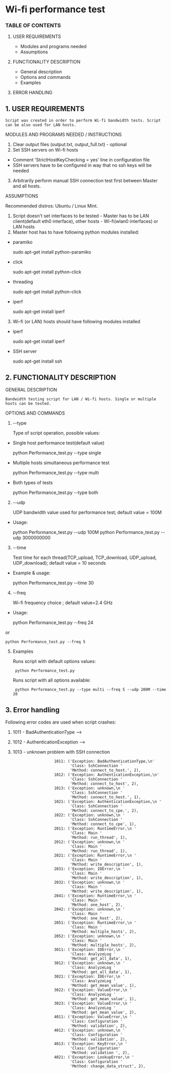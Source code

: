 # Wi-fi performance test

### TABLE OF CONTENTS ###

1. USER REQUIREMENTS
    * Modules and programs needed
    * Assumptions
   
2. FUNCTIONALITY DESCRIPTION
    * General description
    * Options and commands
    * Examples

3. ERROR HANDLING



## 1. USER REQUIREMENTS  
    
    Script was created in order to perform Wi-fi bandwidth tests. Script can be also used for LAN hosts.

MODULES AND PROGRAMS NEEDED / INSTRUCTIONS

1. Clear output files (output.txt, output_full.txt) - optional
2. Set SSH servers on Wi-fi hosts
-  Comment 'StrictHostKeyChecking = yes' line in configuration file
- SSH servers have to be configured in way that no ssh keys will be needed
3. Arbitrarily perform manual SSH connection test first between Master and all hosts.

ASSUMPTIONS

Recommended distros: Ubuntu / Linux Mint.

1. Script doesn't set interfaces to be tested - Master has to be LAN client(default eth0 interface), other hosts - Wi-fi(wlan0 interfaces) or LAN hosts
2. Master host has to have following python modules installed:

* paramiko
    
    
    sudo apt-get install python-paramiko

* click
    
    
    sudo apt-get install python-click
    
* threading

    
    sudo apt-get install python-click
    
* iperf


    sudo apt-get install iperf
    
3. Wi-fi (or LAN) hosts should have following modules installed

* iperf 


    sudo apt-get install iperf
    
    
* SSH server


    sudo apt-get install ssh
## 2. FUNCTIONALITY DESCRIPTION

GENERAL DESCRIPTION

    Bandwidth testing script for LAN / Wi-fi hosts. Single or multiple hosts can be tested. 
    
OPTIONS AND COMMANDS

1. --type
    
    Type of script operation, possible values: 
    
* Single host performance test(default value)
    
     
    python Performance_test.py --type single
    
* Multiple hosts simultaneous performance test
    
     
    python Performance_test.py --type multi
    
* Both types of tests

   
    python Performance_test.py --type both
    
2. --udp

    UDP bandwidth value used for performance test; default value = 100M
    
* Usage:

    
    python Performance_test.py --udp 100M
    python Performance_test.py --udp 3000000000
    
3. --time
    
    Test time for each thread(TCP_upload, TCP_download, UDP_upload, UDP_download); default value = 10 seconds
    
* Example & usage:

    
    python Performance_test.py --time 30
    
4. --freq

    Wi-fi frequency choice ; default value=2.4 GHz
    
* Usage:


    python Performance_test.py --freq 24
    
or

    python Performance_test.py --freq 5
    
5. Examples

    Runs script with default options values:
    
        python Performance_test.py
         
    Runs script with all options available:
        
        python Performance_test.py --type multi --freq 5 --udp 200M --time 20

## 3. Error handling

Following error codes are used when script crashes:

1. 1011 - BadAuthenticationType --> 
2. 1012 - AuthenticationException -->
3. 1013 - unknown problem with SSH connection

                         1011: ('Exception: BadAuthenticationType,\n'
                                'Class: SshConnection '
                                'Method: connect_to_host.', 2),
                         1012: ('Exception: AuthenticationException,\n'
                                'Class: SshConnection '
                                'Method: connect_to_host', 2),
                         1013: ('Exception: unknown,\n '
                                'Class: SshConnection '
                                'Method: connect_to_host.', 1),
                         1021: ('Exception: AuthenticationException,\n '
                                'Class: SshConnection '
                                'Method: connect_to_cpe.', 2),
                         1022: ('Exception: unknown,\n '
                                'Class: SshConnection '
                                'Method: connect_to_cpe', 1),
                         2011: ('Exception: RuntimeError,\n '
                                'Class: Main '
                                'Method: run_thread', 1),
                         2012: ('Exception: unknown,\n '
                                'Class: Main '
                                'Method: run_thread', 1),
                         2021: ('Exception: RuntimeError,\n '
                                'Class: Main '
                                'Method: write_description', 1),
                         2031: ('Exception: IOError,\n '
                                'Class: Main '
                                'Method: write_description', 1),
                         2032: ('Exception: unknown,\n '
                                'Class: Main '
                                'Method: write_description', 1),
                         2041: ('Exception: RuntimeError,\n '
                                'Class: Main '
                                'Method: one_host', 2),
                         2042: ('Exception: unknown,\n '
                                'Class: Main '
                                'Method: one_host', 2),
                         2051: ('Exception: RuntimeError,\n '
                                'Class: Main '
                                'Method: multiple_hosts', 2),
                         2052: ('Exception: unknown,\n '
                                'Class: Main '
                                'Method: multiple_hosts', 2),
                         3011: ('Exception: IOError,\n '
                                'Class: AnalyzeLog '
                                'Method: get_all_data', 1),
                         3012: ('Exception: unknown,\n '
                                'Class: AnalyzeLog '
                                'Method: get_all_data', 1),
                         3021: ('Exception: IOError,\n '
                                'Class: AnalyzeLog '
                                'Method: get_mean_value', 1),
                         3022: ('Exception: ValueError,\n '
                                'Class: AnalyzeLog '
                                'Method: get_mean_value', 1),
                         3023: ('Exception: ValueError,\n '
                                'Class: AnalyzeLog '
                                'Method: get_mean_value', 2),
                         4011: ('Exception: ValueError,\n '
                                'Class: Configuration '
                                'Method: validation', 2),
                         4012: ('Exception: unknown,\n '
                                'Class: Configuration '
                                'Method: validation', 2),
                         4013: ('Exception: KeyError,\n '
                                'Class: Configuration'
                                'Method: validation ', 2),
                         4021: ('Exception: LookupError,\n '
                                'Class: Configuration '
                                'Method: change_data_struct', 2),

    